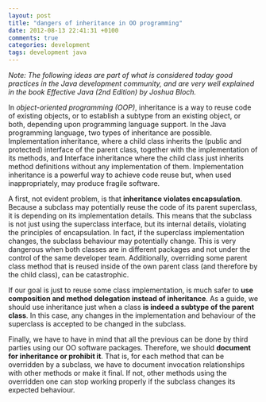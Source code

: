 ```yaml
---
layout: post
title: "dangers of inheritance in OO programming"
date: 2012-08-13 22:41:31 +0100
comments: true
categories: development
tags: development java
---
```

*Note: The following ideas are part of what is considered today good practices in the Java development community, and are very well explained in the book Effective Java (2nd Edition) by Joshua Bloch.*

In *object-oriented programming (OOP)*, inheritance is a way to reuse code of existing objects, or to establish a subtype from an existing object, or both, depending upon programming language support. In the Java programming language, two types of inheritance are possible. Implementation inheritance, where a child class inherits the (public and protected) interface of the parent class, together with the implementation of its methods, and Interface inheritance where the child class just inherits method definitions without any implementation of them. Implementation inheritance is a powerful way to achieve code reuse but, when used inappropriately, may produce fragile software.  

A first, not evident problem, is that **inheritance violates encapsulation**. Because a subclass may potentially reuse the code of its parent superclass, it is depending on its implementation details. This means that the subclass is not just using the superclass interface, but its internal details, violating the principles of encapsulation. In fact, if the superclass implementation changes, the subclass behaviour may potentially change. This is very dangerous when both classes are in different packages and not under the control of the same developer team. Additionally, overriding some parent class method that is reused inside of the own parent class (and therefore by the child class), can be catastrophic.  

If our goal is just to reuse some class implementation, is much safer to **use composition and method delegation instead of inheritance**. As a guide, we should use inheritance just when a class **is indeed a subtype of the parent class**. In this case, any changes in the implementation and behaviour of the superclass is accepted to be changed in the subclass.  

Finally, we have to have in mind that all the previous can be done by third parties using our OO software packages. Therefore, we should **document for inheritance or prohibit it**. That is, for each method that can be overridden by a subclass, we have to document invocation relationships with other methods or make it final. If not, other methods using the overridden one can stop working properly if the subclass changes its expected behaviour.  
